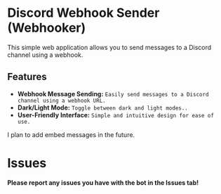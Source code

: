 # Discord Webhook Sender (Webhooker)

This simple web application allows you to send messages to a Discord channel using a webhook.

## Features

- **Webhook Message Sending:** `Easily send messages to a Discord channel using a webhook URL.`
- **Dark/Light Mode:** `Toggle between dark and light modes..`
- **User-Friendly Interface:** `Simple and intuitive design for ease of use.`

I plan to add embed messages in the future.

# Issues

**Please report any issues you have with the bot in the Issues tab!**
